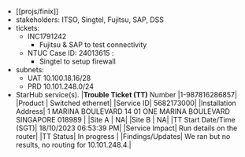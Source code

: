 - [[projs/finix]]
- stakeholders: ITSO, Singtel, Fujitsu,  SAP, DSS
- tickets:
	- INC1791242
		- Fujitsu & SAP to test connectivity
	- NTUC Case ID: 24013615 :
		- Singtel to setup firewall
- subnets:
	- UAT 10.100.18.16/28
	- PRD 10.101.248.0/24
- StarHub service(s).
  |**Trouble Ticket (TT)** Number	|1-987816286857|
  |Product	| Switched ethernet|
  |Service ID|	5682173000|
  |Installation Address|	1 MARINA BOULEVARD 14 01 ONE MARINA BOULEVARD SINGAPORE 018989 |
  |Site A |	NA|
  |Site B |	NA|
  |TT Start Date/Time (SGT)|	18/10/2023 06:53:39 PM|
  |Service Impact|	Run details on the router|
  |TT Status|	In progress |
  |Findings/Updates|	We ran but no results, no routing for 10.101.248.4.|